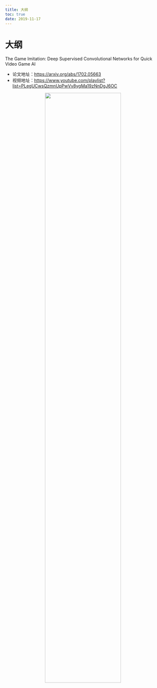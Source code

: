 ```yaml
---
title: 大纲
toc: true
date: 2019-11-17
---
```

# 大纲

The Game Imitation: Deep Supervised Convolutional Networks for Quick Video Game AI



- 论文地址：<https://arxiv.org/abs/1702.05663>
- 视频地址：<https://www.youtube.com/playlist?list=PLegUCwsQzmnUpPwVv8ygMa19zNnDgJ6OC>



<p align="center">
    <img width="70%" height="70%" src="http://images.iterate.site/blog/image/20191103142233.gif?imageslim">
</p>
